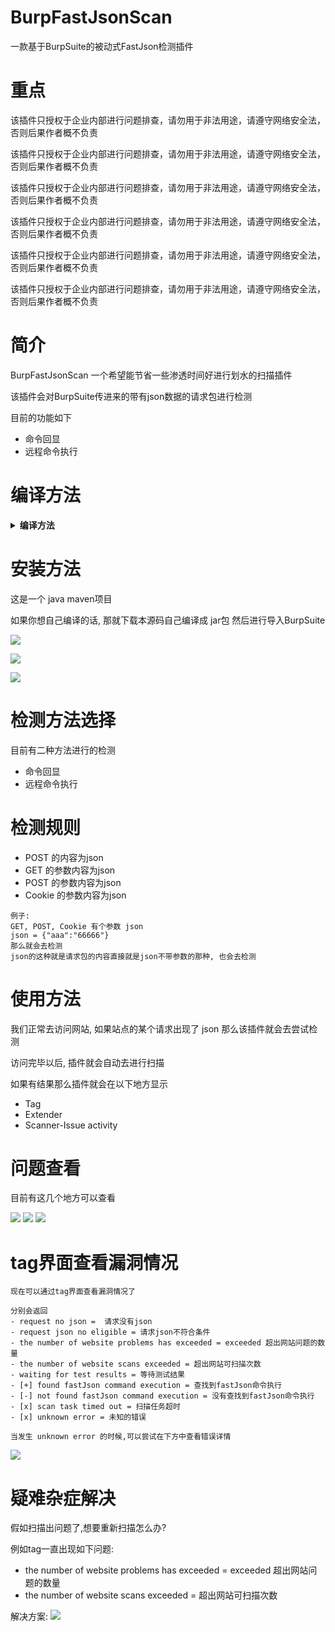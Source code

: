 # BurpFastJsonScan
一款基于BurpSuite的被动式FastJson检测插件

# 重点
该插件只授权于企业内部进行问题排查，请勿用于非法用途，请遵守网络安全法，否则后果作者概不负责

该插件只授权于企业内部进行问题排查，请勿用于非法用途，请遵守网络安全法，否则后果作者概不负责

该插件只授权于企业内部进行问题排查，请勿用于非法用途，请遵守网络安全法，否则后果作者概不负责

该插件只授权于企业内部进行问题排查，请勿用于非法用途，请遵守网络安全法，否则后果作者概不负责

该插件只授权于企业内部进行问题排查，请勿用于非法用途，请遵守网络安全法，否则后果作者概不负责

该插件只授权于企业内部进行问题排查，请勿用于非法用途，请遵守网络安全法，否则后果作者概不负责

# 简介
BurpFastJsonScan 一个希望能节省一些渗透时间好进行划水的扫描插件

该插件会对BurpSuite传进来的带有json数据的请求包进行检测

目前的功能如下
- 命令回显
- 远程命令执行

# 编译方法

<details>
<summary><b>编译方法</b></summary>

这是一个 java maven项目

java版本为 1.8

导入idea,打开刚刚好下载好的源码

![](./images/1.png)

打开: /BurpFastJsonScan/pom.xml 安装对应的包,第一次安装依赖包需要比较久,慢慢等不要急

![](./images/2.png)

![](./images/3.png)

编译文件地址: /BurpFastJsonScan/target/BurpFastJsonScan/

jar包地址: /BurpFastJsonScan/target/BurpFastJsonScan/BurpFastJsonScan.jar

项目配置文件地址: /BurpFastJsonScan/target/BurpFastJsonScan/resources/config.yml

接着拿着这个jar包, 导入BurpSuite即可

</details>

# 安装方法
这是一个 java maven项目

如果你想自己编译的话, 那就下载本源码自己编译成 jar包 然后进行导入BurpSuite

![](./images/8.png)

![](./images/9.png)

![](./images/10.png)

# 检测方法选择

目前有二种方法进行的检测
- 命令回显
- 远程命令执行

# 检测规则

- POST 的内容为json
- GET 的参数内容为json
- POST 的参数内容为json
- Cookie 的参数内容为json

```
例子:
GET, POST, Cookie 有个参数 json
json = {"aaa":"66666"}
那么就会去检测
json的这种就是请求包的内容直接就是json不带参数的那种, 也会去检测
```

# 使用方法
我们正常去访问网站, 如果站点的某个请求出现了 json 那么该插件就会去尝试检测

访问完毕以后, 插件就会自动去进行扫描

如果有结果那么插件就会在以下地方显示
- Tag
- Extender
- Scanner-Issue activity

# 问题查看

目前有这几个地方可以查看

![](./images/4.png)
![](./images/5.png)
![](./images/6.png)

# tag界面查看漏洞情况

```
现在可以通过tag界面查看漏洞情况了

分别会返回
- request no json =  请求没有json
- request json no eligible = 请求json不符合条件
- the number of website problems has exceeded = exceeded 超出网站问题的数量
- the number of website scans exceeded = 超出网站可扫描次数
- waiting for test results = 等待测试结果
- [+] found fastJson command execution = 查找到fastJson命令执行
- [-] not found fastJson command execution = 没有查找到fastJson命令执行
- [x] scan task timed out = 扫描任务超时
- [x] unknown error = 未知的错误

当发生 unknown error 的时候,可以尝试在下方中查看错误详情
```

![](./images/7.png)

# 疑难杂症解决

假如扫描出问题了,想要重新扫描怎么办?

例如tag一直出现如下问题:
- the number of website problems has exceeded = exceeded 超出网站问题的数量
- the number of website scans exceeded = 超出网站可扫描次数

解决方案:
![](./images/11.png)
